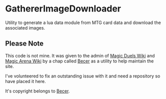 # GathererImageDownloader

Utility to generate a lua data module from MTG card data and download the associated images.

## Please Note

This code is not mine. It was given to the admin of [Magic Duels Wiki](http://magicduels.wikia.com) and [Magic Arena Wiki](http://magicarena.wikia.com) by a chap called [Becer](http://magicduels.wikia.com/wiki/User:Becer) as a utility to help maintain the site.

I've volunteered to fix an outstanding issue with it and need a repository so have placed it here.

It's copyright belongs to [Becer](http://magicduels.wikia.com/wiki/User:Becer).
